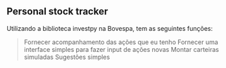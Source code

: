 ## Personal stock tracker

Utilizando a biblioteca investpy na Bovespa, tem as seguintes funções:
 > Fornecer acompanhamento das ações que eu tenho
 > Fornecer uma interface simples para fazer input de ações novas
 > Montar carteiras simuladas
 > Sugestões simples